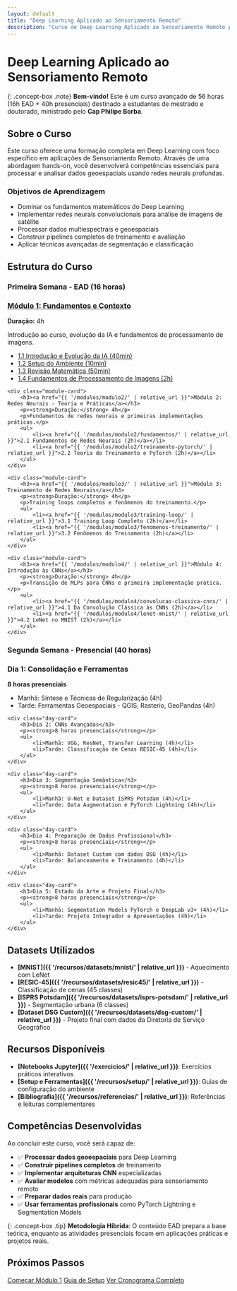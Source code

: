 ```yaml
---
layout: default
title: "Deep Learning Aplicado ao Sensoriamento Remoto"
description: "Curso de Deep Learning Aplicado ao Sensoriamento Remoto para pós-graduação"
---
```


# Deep Learning Aplicado ao Sensoriamento Remoto

{: .concept-box .note}
**Bem-vindo!** Este é um curso avançado de 56 horas (16h EAD + 40h presenciais) destinado a estudantes de mestrado e doutorado, ministrado pelo **Cap Philipe Borba**.

## Sobre o Curso

Este curso oferece uma formação completa em Deep Learning com foco específico em aplicações de Sensoriamento Remoto. Através de uma abordagem hands-on, você desenvolverá competências essenciais para processar e analisar dados geoespaciais usando redes neurais profundas.

### Objetivos de Aprendizagem

- Dominar os fundamentos matemáticos do Deep Learning
- Implementar redes neurais convolucionais para análise de imagens de satélite
- Processar dados multiespectrais e geoespaciais
- Construir pipelines completos de treinamento e avaliação
- Aplicar técnicas avançadas de segmentação e classificação

## Estrutura do Curso

### Primeira Semana - EAD (16 horas)

<div class="module-grid">
    <div class="module-card">
        <h3><a href="{{ '/modulos/modulo1/' | relative_url }}">Módulo 1: Fundamentos e Contexto</a></h3>
        <p><strong>Duração:</strong> 4h</p>
        <p>Introdução ao curso, evolução da IA e fundamentos de processamento de imagens.</p>
        <ul>
            <li><a href="{{ '/modulos/modulo1/introducao/' | relative_url }}">1.1 Introdução e Evolução da IA (40min)</a></li>
            <li><a href="{{ '/modulos/modulo1/setup/' | relative_url }}">1.2 Setup do Ambiente (10min)</a></li>
            <li><a href="{{ '/modulos/modulo1/matematica/' | relative_url }}">1.3 Revisão Matemática (50min)</a></li>
            <li><a href="{{ '/modulos/modulo1/processamento-imagens/' | relative_url }}">1.4 Fundamentos de Processamento de Imagens (2h)</a></li>
        </ul>
    </div>
    
    <div class="module-card">
        <h3><a href="{{ '/modulos/modulo2/' | relative_url }}">Módulo 2: Redes Neurais - Teoria e Práticas</a></h3>
        <p><strong>Duração:</strong> 4h</p>
        <p>Fundamentos de redes neurais e primeiras implementações práticas.</p>
        <ul>
            <li><a href="{{ '/modulos/modulo2/fundamentos/' | relative_url }}">2.1 Fundamentos de Redes Neurais (2h)</a></li>
            <li><a href="{{ '/modulos/modulo2/treinamento-pytorch/' | relative_url }}">2.2 Teoria do Treinamento e PyTorch (2h)</a></li>
        </ul>
    </div>
    
    <div class="module-card">
        <h3><a href="{{ '/modulos/modulo3/' | relative_url }}">Módulo 3: Treinamento de Redes Neurais</a></h3>
        <p><strong>Duração:</strong> 4h</p>
        <p>Training loops completos e fenômenos do treinamento.</p>
        <ul>
            <li><a href="{{ '/modulos/modulo3/training-loop/' | relative_url }}">3.1 Training Loop Completo (2h)</a></li>
            <li><a href="{{ '/modulos/modulo3/fenomenos-treinamento/' | relative_url }}">3.2 Fenômenos do Treinamento (2h)</a></li>
        </ul>
    </div>
    
    <div class="module-card">
        <h3><a href="{{ '/modulos/modulo4/' | relative_url }}">Módulo 4: Introdução às CNNs</a></h3>
        <p><strong>Duração:</strong> 4h</p>
        <p>Transição de MLPs para CNNs e primeira implementação prática.</p>
        <ul>
            <li><a href="{{ '/modulos/modulo4/convolucao-classica-cnns/' | relative_url }}">4.1 Da Convolução Clássica às CNNs (2h)</a></li>
            <li><a href="{{ '/modulos/modulo4/lenet-mnist/' | relative_url }}">4.2 LeNet no MNIST (2h)</a></li>
        </ul>
    </div>
</div>

### Segunda Semana - Presencial (40 horas)

<div class="schedule-grid">
    <div class="day-card">
        <h3>Dia 1: Consolidação e Ferramentas</h3>
        <p><strong>8 horas presenciais</strong></p>
        <ul>
            <li>Manhã: Síntese e Técnicas de Regularização (4h)</li>
            <li>Tarde: Ferramentas Geoespaciais - QGIS, Rasterio, GeoPandas (4h)</li>
        </ul>
    </div>
    
    <div class="day-card">
        <h3>Dia 2: CNNs Avançadas</h3>
        <p><strong>8 horas presenciais</strong></p>
        <ul>
            <li>Manhã: VGG, ResNet, Transfer Learning (4h)</li>
            <li>Tarde: Classificação de Cenas RESIC-45 (4h)</li>
        </ul>
    </div>
    
    <div class="day-card">
        <h3>Dia 3: Segmentação Semântica</h3>
        <p><strong>8 horas presenciais</strong></p>
        <ul>
            <li>Manhã: U-Net e Dataset ISPRS Potsdam (4h)</li>
            <li>Tarde: Data Augmentation e PyTorch Lightning (4h)</li>
        </ul>
    </div>
    
    <div class="day-card">
        <h3>Dia 4: Preparação de Dados Profissional</h3>
        <p><strong>8 horas presenciais</strong></p>
        <ul>
            <li>Manhã: Dataset Custom com dados DSG (4h)</li>
            <li>Tarde: Balanceamento e Treinamento (4h)</li>
        </ul>
    </div>
    
    <div class="day-card">
        <h3>Dia 5: Estado da Arte e Projeto Final</h3>
        <p><strong>8 horas presenciais</strong></p>
        <ul>
            <li>Manhã: Segmentation Models PyTorch e DeepLab v3+ (4h)</li>
            <li>Tarde: Projeto Integrador e Apresentações (4h)</li>
        </ul>
    </div>
</div>

## Datasets Utilizados

- **[MNIST]({{ '/recursos/datasets/mnist/' | relative_url }})** - Aquecimento com LeNet
- **[RESIC-45]({{ '/recursos/datasets/resic45/' | relative_url }})** - Classificação de cenas (45 classes)
- **[ISPRS Potsdam]({{ '/recursos/datasets/isprs-potsdam/' | relative_url }})** - Segmentação urbana (6 classes)
- **[Dataset DSG Custom]({{ '/recursos/datasets/dsg-custom/' | relative_url }})** - Projeto final com dados da Diretoria de Serviço Geográfico

## Recursos Disponíveis

- **[Notebooks Jupyter]({{ '/exercicios/' | relative_url }})**: Exercícios práticos interativos
- **[Setup e Ferramentas]({{ '/recursos/setup/' | relative_url }})**: Guias de configuração do ambiente
- **[Bibliografia]({{ '/recursos/referencias/' | relative_url }})**: Referências e leituras complementares

## Competências Desenvolvidas

Ao concluir este curso, você será capaz de:

- ✅ **Processar dados geoespaciais** para Deep Learning
- ✅ **Construir pipelines completos** de treinamento
- ✅ **Implementar arquiteturas CNN** especializadas
- ✅ **Avaliar modelos** com métricas adequadas para sensoriamento remoto
- ✅ **Preparar dados reais** para produção
- ✅ **Usar ferramentas profissionais** como PyTorch Lightning e Segmentation Models

{: .concept-box .tip}
**Metodologia Híbrida**: O conteúdo EAD prepara a base teórica, enquanto as atividades presenciais focam em aplicações práticas e projetos reais.

## Próximos Passos

<div class="action-buttons">
    <a href="{{ '/modulos/modulo1/' | relative_url }}" class="btn btn-primary">Começar Módulo 1</a>
    <a href="{{ '/recursos/setup-inicial/' | relative_url }}" class="btn btn-secondary">Guia de Setup</a>
    <a href="{{ '/cronograma/' | relative_url }}" class="btn btn-secondary">Ver Cronograma Completo</a>
</div>